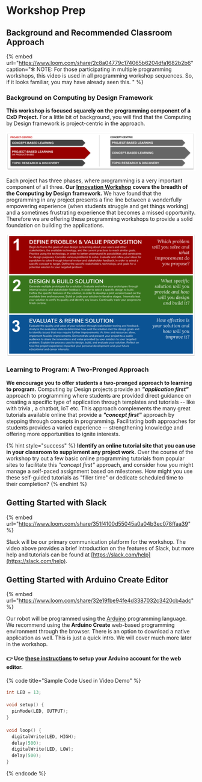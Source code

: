 # Workshop Prep

## Background and Recommended Classroom Approach

{% embed url="https://www.loom.com/share/2c8a04779c174065b6204dfa1682b2b6" caption="✻ NOTE: For those participating in multiple programming workshops, this video is used in all programming workshop sequences. So, if it looks familiar, you may have already seen this. " %}

### Background on Computing by Design Framework

**This workshop is focused squarely on the programming component of a CxD Project.** For a little bit of background, you will find that the Computing by Design framework is project-centric in the approach. 

![](../../.gitbook/assets/pblvs.png)

Each project has three phases, where programming is a very important component of all three. **Our** [**Innovation Workshop**](../../cxd-innovation-workshop/full-experience.md) **covers the breadth of the Computing by Design framework.** We have found that the programming in any project presents a fine line between a wonderfully empowering experience \(when students struggle and get things working\) and a sometimes frustrating experience that becomes a missed opportunity. Therefore we are offering these programming workshops to provide a solid foundation on building the applications.

![](../../.gitbook/assets/copy-of-project-phases.png)

### Learning to Program: A Two-Pronged Approach

**We encourage you to offer students a two-pronged approach to learning to program.** Computing by Design projects provide an _**"application first"**_ approach to programming where students are provided direct guidance on creating a specific type of application through templates and tutorials -- like with trivia , a chatbot, IoT etc. This approach complements the many great tutorials available online that provide a _**"concept first"**_ approach by stepping through concepts in programming. Facilitating both approaches for students provides a varied experience -- strengthening knowledge and offering more opportunities to ignite interests. 

{% hint style="success" %}
**Identify an online tutorial site that you can use in your classroom to supplement any project work.** Over the course of the workshop try out a few basic online programming tutorials from popular sites to facilitate this _"concept first"_ approach, and consider how you might manage a self-paced assignment based on milestones.  How might you use these self-guided tutorials as "filler time" or dedicate scheduled time to their completion?
{% endhint %}

## Getting Started with Slack

{% embed url="https://www.loom.com/share/351f4100d55045a0a04b3ec078ffaa39" %}

Slack will be our primary communication platform for the workshop. The video above provides a brief introduction on the features of Slack, but more help and tutorials can be found at [https://slack.com/help](https://slack.com/help).

## Getting Started with Arduino Create Editor

{% embed url="https://www.loom.com/share/32e19fbe94fe4d3387032c3420cb4adc" %}

Our robot will be programmed using the [Arduino](https://www.arduino.cc/) programming language. We recommend using the **Arduino Create** web-based programming environment through the browser. There is an option to download a native application as well. This is just a quick intro. We will cover much more later in the workshop.

#### 👉 Use [these instructions](https://docs.idew.org/code-robotics/references/arduino-code-editor#arduino-create-web-editor) to setup your Arduino account for the web editor.

{% code title="Sample Code Used in Video Demo" %}
```cpp
int LED = 13;

void setup() {
  pinMode(LED, OUTPUT);
}

void loop() {
  digitalWrite(LED, HIGH);
  delay(500);
  digitalWrite(LED, LOW);
  delay(500);
}
```
{% endcode %}

